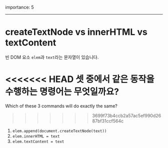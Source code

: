 importance: 5

---

# createTextNode vs innerHTML vs textContent

빈 DOM 요소 `elem`과 `text`라는 문자열이 있습니다.

<<<<<<< HEAD
셋 중에서 같은 동작을 수행하는 명령어는 무엇일까요?
=======
Which of these 3 commands will do exactly the same?
>>>>>>> 3699f73b4ccb2a57ac5ef990d2687bf31ccf564c

1. `elem.append(document.createTextNode(text))`
2. `elem.innerHTML = text`
3. `elem.textContent = text`
